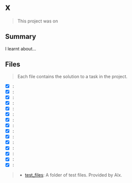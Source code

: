 # x

> This project was on 

## Summary

I learnt about...

## Files

> Each file contains the solution to a task in the project.

- [x] []():
- [x] []():
- [x] []():
- [x] []():
- [x] []():
- [x] []():
- [x] []():
- [x] []():
- [x] []():
- [x] []():
- [x] []():
- [x] []():
- [x] []():
- [x] []():
- [x] []():

> - [test_files](): A folder of test files. Provided by Alx.

